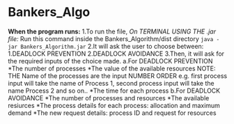 # Bankers_Algo

**When the program runs:**
1.To run the file,
		*On TERMINAL USING THE .jar file:*
		Run this command inside the Bankers_Algorithm/dist directory
		```
		java -jar Bankers_Algorithm.jar
		```
2.It will ask the user to choose between:
        1.DEADLOCK PREVENTION
    	2.DEADLOCK AVOIDANCE
3.Then, it will ask for the required inputs of the choice made.
    	a.For DEADLOCK PREVENTION
		*The number of processes
		*The value of the available resources
			NOTE: THE Name of the processes are the input NUMBER ORDER e.g. first process input will take the name of Process 1, second process input will take the name Process 2 and so on..
		*The time for each process
    	b.For DEADLOCK AVOIDANCE
		*The number of processes and resources
		*The available resiurces
		*The process details for each process: allocation and maximum demand
		*The new request details: process ID and request for resources  

